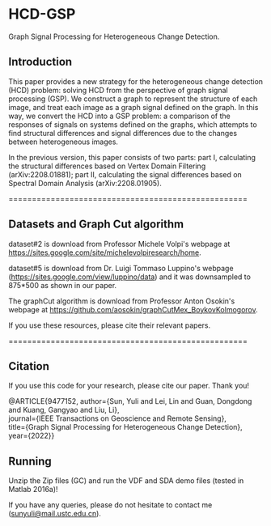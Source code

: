 # HCD-GSP
Graph Signal Processing for Heterogeneous Change Detection.

## Introduction

This paper provides a new strategy for the heterogeneous change detection (HCD) problem: solving HCD
from the perspective of graph signal processing (GSP). We construct a graph to represent the structure of each image,
and treat each image as a graph signal defined on the graph. In this way, we convert the HCD into a GSP problem: a
comparison of the responses of signals on systems defined on the graphs, which attempts to find structural differences and
signal differences due to the changes between heterogeneous images. 

In the previous version, this paper consists of two parts: part I, calculating the structural differences based on Vertex Domain Filtering (arXiv:2208.01881); 
part II, calculating the signal differences based on Spectral Domain Analysis (arXiv:2208.01905).

===================================================

## Datasets and Graph Cut algorithm

dataset#2 is download from Professor Michele Volpi's webpage at https://sites.google.com/site/michelevolpiresearch/home.

dataset#5 is download from Dr. Luigi Tommaso Luppino's webpage (https://sites.google.com/view/luppino/data) and it was downsampled to 875*500 as shown in our paper.

The graphCut algorithm is download from Professor Anton Osokin's webpage at https://github.com/aosokin/graphCutMex_BoykovKolmogorov.

If you use these resources, please cite their relevant papers.

===================================================

## Citation

If you use this code for your research, please cite our paper. Thank you!

@ARTICLE{9477152,
  author={Sun, Yuli and Lei, Lin and Guan, Dongdong and Kuang, Gangyao and Liu, Li},  
  journal={IEEE Transactions on Geoscience and Remote Sensing},   
  title={Graph Signal Processing for Heterogeneous Change Detection},   
  year={2022}}  
  
## Running

Unzip the Zip files (GC) and run the VDF and SDA demo files (tested in Matlab 2016a)! 

If you have any queries, please do not hesitate to contact me (sunyuli@mail.ustc.edu.cn).
